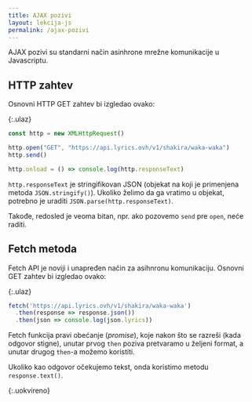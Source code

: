 ```yaml
---
title: AJAX pozivi
layout: lekcija-js
permalink: /ajax-pozivi
---
```


AJAX pozivi su standarni način asinhrone mrežne komunikacije u Javascriptu. 

## HTTP zahtev

Osnovni HTTP GET zahtev bi izgledao ovako:

{:.ulaz}
```js
const http = new XMLHttpRequest()

http.open("GET", "https://api.lyrics.ovh/v1/shakira/waka-waka")
http.send()

http.onload = () => console.log(http.responseText)
```

`http.responseText` je stringifikovan JSON (objekat na koji je primenjena metoda `JSON.stringify()`). Ukoliko želimo da ga vratimo u objekat, potrebno je uraditi `JSON.parse(http.responseText)`.

Takođe, redosled je veoma bitan, npr. ako pozovemo `send` pre `open`, neće raditi. 

## Fetch metoda

Fetch API je noviji i unapređen način za asihnronu komunikaciju. Osnovni GET zahtev bi izgledao ovako:

{:.ulaz}
```js
fetch('https://api.lyrics.ovh/v1/shakira/waka-waka')
  .then(response => response.json())
  .then(json => console.log(json.lyrics))
```

Fetch funkcija pravi obećanje (*promise*), koje nakon što se razreši (kada odgovor stigne), unutar prvog `then` poziva pretvaramo u željeni format, a unutar drugog `then`-a možemo koristiti.

Ukoliko kao odgovor očekujemo tekst, onda koristimo metodu `response.text()`.

{:.uokvireno}

